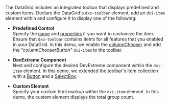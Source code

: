 The DataGrid includes an integrated toolbar that displays predefined and custom items. Declare the DataGrid's `dxo-toolbar` element, add an `dxi-item` element within and configure it to display one of the following:

* **Predefined Control**            
Specify the [name](/Documentation/ApiReference/UI_Components/dx{WidgetName}/Configuration/toolbar/items/#name) and [properties](/Documentation/ApiReference/UI_Components/dxDataGrid/Configuration/toolbar/items/) if you want to customize the item. Ensure that `dxo-toolbar` contains items for all features that you enabled in your DataGrid. In this demo, we enable the [columnChooser](/Documentation/ApiReference/UI_Widgets/dxDataGrid/Configuration/columnChooser/) and add the *"columnChooserButton"* `dxi-item` to the toolbar.

* **DevExtreme Component**           
Nest and configure the desired DevExtreme component within the `dxi-item` element. In this demo, we extended the toolbar's item collection with a [Button](/Demos/WidgetsGallery/Demo/Button/PredefinedTypes/) and a [SelectBox](/Demos/WidgetsGallery/Demo/SelectBox/Overview/).

* **Custom Element**             
Specify your custom html markup within the `dxi-item` element. In this demo, the custom element displays the total group count.
